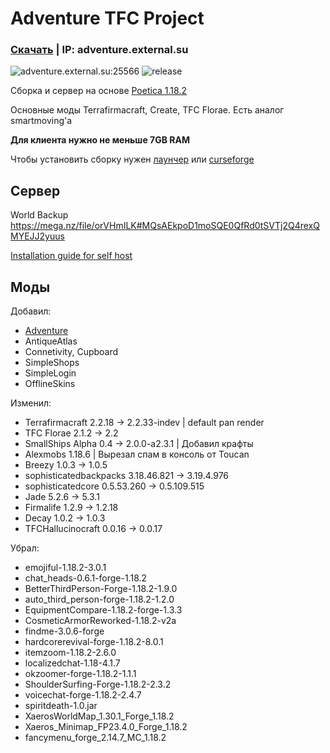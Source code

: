# Adventure TFC Project
### [Скачать](https://github.com/ExtevaXT/Adventure-TFC/releases/latest/) | IP: adventure.external.su
![adventure.external.su:25566](https://img.shields.io/endpoint?url=https%3A%2F%2Fminecraft-server-status-badge.vercel.app%2Fapi%2Fserver%2Fadventure.external.su%3Fport%3D25566)
![release](https://shields.io/github/v/release/ExtevaXT/Adventure-TFC)

Сборка и сервер на основе [Poetica 1.18.2](https://www.curseforge.com/minecraft/modpacks/poetica)

Основные моды Terrafirmacraft, Create, TFC Florae. Есть аналог smartmoving'а

**Для клиента нужно не меньше 7GB RAM**

Чтобы установить сборку нужен [лаунчер](https://tlaun.ch) или [curseforge](https://www.curseforge.com/download/app)

## Сервер
World Backup
https://mega.nz/file/orVHmILK#MQsAEkpoD1moSQE0QfRd0tSVTj2Q4rexQMYEJJ2yuus

[Installation guide for self host](FML%20Server/readme.md)
## Моды

Добавил:
- [Adventure](https://github.com/ExtevaXT/Adventure)
- AntiqueAtlas
- Connetivity, Cupboard
- SimpleShops
- SimpleLogin
- OfflineSkins

Изменил:
- Terrafirmacraft 2.2.18 -> 2.2.33-indev | default pan render
- TFC Florae 2.1.2 -> 2.2
- SmallShips Alpha 0.4 -> 2.0.0-a2.3.1 | Добавил крафты
- Alexmobs 1.18.6 | Вырезал спам в консоль от Toucan
- Breezy 1.0.3 -> 1.0.5
- sophisticatedbackpacks 3.18.46.821 -> 3.19.4.976
- sophisticatedcore 0.5.53.260 -> 0.5.109.515
- Jade 5.2.6 -> 5.3.1 
- Firmalife 1.2.9 -> 1.2.18 
- Decay 1.0.2 -> 1.0.3 
- TFCHallucinocraft 0.0.16 -> 0.0.17


Убрал:
- emojiful-1.18.2-3.0.1
- chat_heads-0.6.1-forge-1.18.2
- BetterThirdPerson-Forge-1.18.2-1.9.0
- auto_third_person-forge-1.18.2-1.2.0
- EquipmentCompare-1.18.2-forge-1.3.3
- CosmeticArmorReworked-1.18.2-v2a
- findme-3.0.6-forge
- hardcorerevival-forge-1.18.2-8.0.1
- itemzoom-1.18.2-2.6.0
- localizedchat-1.18-4.1.7
- okzoomer-forge-1.18.2-1.1.1
- ShoulderSurfing-Forge-1.18.2-2.3.2
- voicechat-forge-1.18.2-2.4.7
- spiritdeath-1.0.jar
- XaerosWorldMap_1.30.1_Forge_1.18.2
- Xaeros_Minimap_FP23.4.0_Forge_1.18.2
- fancymenu_forge_2.14.7_MC_1.18.2


